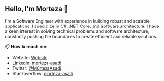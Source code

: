 ## Hello, I'm Morteza 👋

I'm a Software Engineer with experience in building robust and scalable applications. I specialize in C#, .NET Core, and Software architecture. I have a keen interest in solving technical problems and software architecture, constantly pushing the boundaries to create efficient and reliable solutions.

📫 **How to reach me:**
- Website: [Website](https://www.morteza-asadi.com)
- LinkedIn: [morteza-asadi](https://www.linkedin.com/in/morteza-asadi/)
- Twitter: [@M0rtezaAsadi](https://x.com/M0rtezaAsadi)
- Stackoverflow: [morteza-asadi](https://stackoverflow.com/users/2233017/morteza-asadi)

<!--
## About Me
**morteza-asadi/morteza-asadi** is a ✨ _special_ ✨ repository because its `README.md` (this file) appears on your GitHub profile.

Here are some ideas to get you started:

- 🔭 I’m currently working on ...
- 🌱 I’m currently learning ...
- 👯 I’m looking to collaborate on ...
- 🤔 I’m looking for help with ...
- 💬 Ask me about ...
- 📫 How to reach me: ...
- 😄 Pronouns: ...
- ⚡ Fun fact: ...
-->
